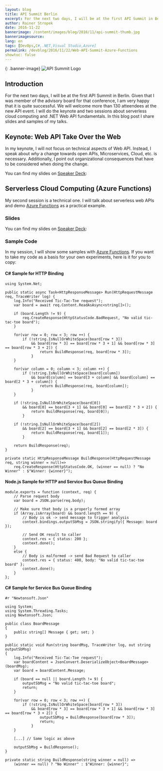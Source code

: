 ```yaml
---
layout: blog
title: API Summit Berlin
excerpt: For the next two days, I will be at the first API Summit in Berlin. I will do the keynote and two sessions about serverless cloud computing and .NET Core fundamentals. In this blog post I share slides and samples of my talks. 
author: Rainer Stropek
date: 2016-11-22
bannerimage: /content/images/blog/2016/11/api-summit-thumb.jpg
bannerimagesource: 
lang: en
tags: [DevOps,C#,.NET,Visual Studio,Azure]
permalink: /devblog/2016/11/22/Web-API-Summit-Azure-Functions
showtoc: false
---
```


{: .banner-image}
![API Summit Logo]({{site.baseurl}}/content/images/blog/2016/11/api-summit-keynote.jpg)


## Introduction

For the next two days, I will be at the first API Summit in Berlin. Given that I was member of the advisory board for that conference, I am very happy that it is quite successful. We will welcome more than 130 atteendees at the new API event. I will do the keynote and two sessions about serverless cloud computing and .NET Web API fundamentals. In this blog post I share slides and samples of my talks.


## Keynote: Web API Take Over the Web

In my keynote, I will not focus on technical aspects of Web API. Instead, I speak about *why* a change towards open APIs, Microservices, Cloud, etc. is necessary. Additionally, I point out organizational consequences that have to be considered when doing the change.

You can find my slides on [Speaker Deck](https://speakerdeck.com/rstropek/api-summit-keynote-web-api-take-over-the-web):

<div class="videoWrapper">
    <script async class="speakerdeck-embed" data-id="3370946ffa1e4992a74bb5959f995a58" data-ratio="1.77777777777778" src="//speakerdeck.com/assets/embed.js"></script>
</div>


## Serverless Cloud Computing (Azure Functions)

My second session is a technical one. I will talk about serverless web APIs and demo [Azure Functions](https://azure.microsoft.com/en-us/services/functions/) as a practical example.

### Slides

You can find my slides on [Speaker Deck](https://speakerdeck.com/rstropek/serverless-web-api-azure-functions):

<div class="videoWrapper">
    <script async class="speakerdeck-embed" data-id="be9ad8ab9bcd4c90aec64e6a38049a8f" data-ratio="1.77777777777778" src="//speakerdeck.com/assets/embed.js"></script>
</div>

### Sample Code

In my session, I will show some samples with [Azure Functions](https://azure.microsoft.com/en-us/services/functions/). If you want to take my code as a basis for your own experiments, here is it for you to copy:

#### C# Sample for HTTP Binding

```
using System.Net;

public static async Task<HttpResponseMessage> Run(HttpRequestMessage req, TraceWriter log) {
    log.Info("Received Tic-Tac-Toe request");
    var board = await req.Content.ReadAsAsync<string[]>();

    if (board.Length != 9) {
        req.CreateResponse(HttpStatusCode.BadRequest, "No valid tic-tac-toe board");
    }

    for(var row = 0; row < 3; row ++) {
        if (!string.IsNullOrWhiteSpace(board[row * 3]) 
            && board[row * 3] == board[row * 3 + 1] && board[row * 3] == board[row * 3 + 2]) {
                return BuildResponse(req, board[row * 3]);
            }
    }

    for(var column = 0; column < 3; column ++) {
        if (!string.IsNullOrWhiteSpace(board[column]) 
            && board[column] == board[3 + column] && board[column] == board[2 * 3 + column]) {
                return BuildResponse(req, board[column]);
            }
    }

    if (!string.IsNullOrWhiteSpace(board[0]) 
        && board[0] == board[3 + 1] && board[0] == board[2 * 3 + 2]) {
            return BuildResponse(req, board[0]);
        }

    if (!string.IsNullOrWhiteSpace(board[2]) 
        && board[2] == board[3 + 1] && board[2] == board[2 * 3]) {
            return BuildResponse(req, board[1]);
        }

    return BuildResponse(req);
}

private static HttpResponseMessage BuildResponse(HttpRequestMessage req, string winner = null)=> 
    req.CreateResponse(HttpStatusCode.OK, (winner == null) ? "No Winner" : $"Winner: {winner}");
```

#### Node.js Sample for HTTP and Service Bus Queue Binding

```
module.exports = function (context, req) {
    // Parse request body
    var board = JSON.parse(req.body);

    // Make sure that body is a properly formed array
    if (Array.isArray(board) && board.length == 9) {
        // Body is ok -> send message to trigger analysis
        context.bindings.outputSbMsg = JSON.stringify({ Message: board });

        // Send OK result to caller
        context.res = { status: 200 };
        context.done();
    }
    else {
        // Body is malformed -> send Bad Request to caller
        context.res = { status: 400, body: "No valid tic-tac-toe board" };
        context.done();
    }
};
```

#### C# Sample for Service Bus Queue Binding

```
#r "Newtonsoft.Json"

using System;
using System.Threading.Tasks;
using Newtonsoft.Json;

public class BoardMessage
{
    public string[] Message { get; set; }
}

public static void Run(string boardMsg, TraceWriter log, out string outputSbMsg)
{
    log.Info("Received Tic-Tac-Toe request");
    var boardContent = JsonConvert.DeserializeObject<BoardMessage>(boardMsg);
    var board = boardContent.Message;

    if (board == null || board.Length != 9) {
        outputSbMsg = "No valid tic-tac-toe board";
        return;
    }

    for(var row = 0; row < 3; row ++) {
        if (!string.IsNullOrWhiteSpace(board[row * 3]) 
            && board[row * 3] == board[row * 3 + 1] && board[row * 3] == board[row * 3 + 2]) {
                outputSbMsg = BuildResponse(board[row * 3]);
                return;
            }
    }

    [...] // Same logic as above

    outputSbMsg = BuildResponse();
}

private static string BuildResponse(string winner = null) => 
    (winner == null) ? "No Winner" : $"Winner: {winner}";
```
